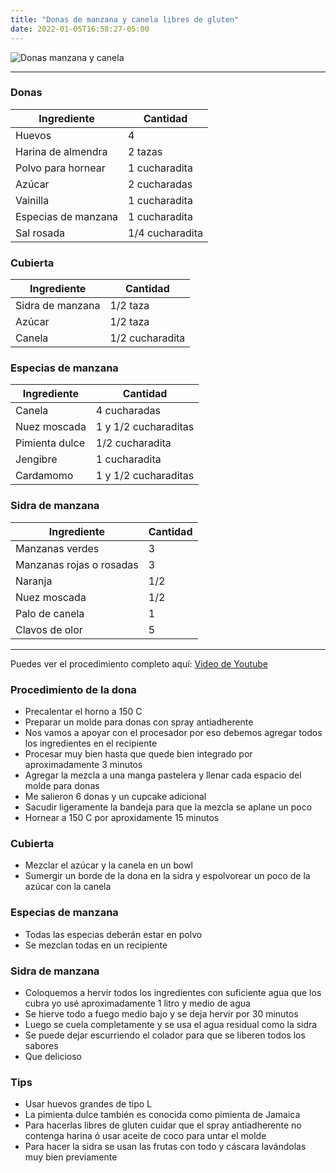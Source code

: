 ```yaml
---
title: "Donas de manzana y canela libres de gluten"
date: 2022-01-05T16:58:27-05:00
---
```

![Donas manzana y canela](../../images/donas_manzana_canela.jpg)
___
### Donas

| Ingrediente | Cantidad |
| ----------- | ----------- |
| Huevos | 4 |
| Harina de almendra | 2 tazas |
| Polvo para hornear | 1 cucharadita |
| Azúcar | 2 cucharadas |
| Vainilla | 1 cucharadita |
| Especias de manzana | 1 cucharadita |
| Sal rosada | 1/4 cucharadita |

### Cubierta

| Ingrediente | Cantidad |
| ----------- | ----------- |
| Sidra de manzana | 1/2 taza |
| Azúcar | 1/2 taza |
| Canela | 1/2 cucharadita |

### Especias de manzana

| Ingrediente | Cantidad |
| ----------- | ----------- |
| Canela | 4 cucharadas |
| Nuez moscada | 1 y 1/2 cucharaditas |
| Pimienta dulce | 1/2 cucharadita |
| Jengibre | 1 cucharadita |
| Cardamomo | 1 y 1/2 cucharaditas |

### Sidra de manzana

| Ingrediente | Cantidad |
| ----------- | ----------- |
| Manzanas verdes | 3 |
| Manzanas rojas o rosadas | 3 |
| Naranja | 1/2 |
| Nuez moscada | 1/2 |
| Palo de canela | 1 |
| Clavos de olor | 5 |
___

Puedes ver el procedimiento completo aquí: [Video de Youtube](https://youtu.be/jVErzIAgdcs)

### Procedimiento de la dona
- Precalentar el horno a 150 C
- Preparar un molde para donas con spray antiadherente
- Nos vamos a apoyar con el procesador por eso debemos agregar todos los ingredientes en el recipiente
- Procesar muy bien hasta que quede bien integrado por aproximadamente 3 minutos
- Agregar la mezcla a una manga pastelera y llenar cada espacio del molde para donas
- Me salieron 6 donas y un cupcake adicional
- Sacudir ligeramente la bandeja para que la mezcla se aplane un poco
- Hornear a 150 C por aproxidamente 15 minutos

### Cubierta
- Mezclar el azúcar y la canela en un bowl
- Sumergir un borde de la dona en la sidra y espolvorear un poco de la azúcar con la canela

### Especias de manzana
- Todas las especias deberán estar en polvo
- Se mezclan todas en un recipiente

### Sidra de manzana
- Coloquemos a hervir todos los ingredientes con suficiente agua que los cubra yo usé aproximadamente 1 litro y medio de agua
- Se hierve todo a fuego medio bajo y se deja hervir por 30 minutos
- Luego se cuela completamente y se usa el agua residual como la sidra
- Se puede dejar escurriendo el colador para que se liberen todos los sabores
- Que delicioso

### Tips
- Usar huevos grandes de tipo L
- La pimienta dulce también es conocida como pimienta de Jamaica
- Para hacerlas libres de gluten cuidar que el spray antiadherente no contenga harina ó usar aceite de coco para untar el molde
- Para hacer la sidra se usan las frutas con todo y cáscara lavándolas muy bien previamente
